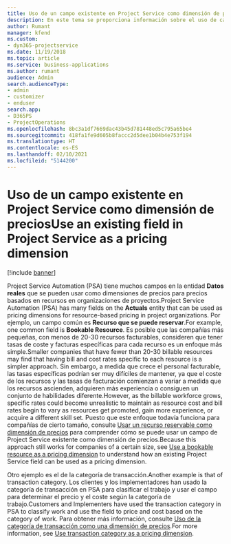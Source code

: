 ```yaml
---
title: Uso de un campo existente en Project Service como dimensión de precios
description: En este tema se proporciona información sobre el uso de campos existentes de Project Service como dimensiones de precios.
author: Rumant
manager: kfend
ms.custom:
- dyn365-projectservice
ms.date: 11/19/2018
ms.topic: article
ms.service: business-applications
ms.author: rumant
audience: Admin
search.audienceType:
- admin
- customizer
- enduser
search.app:
- D365PS
- ProjectOperations
ms.openlocfilehash: 8bc3a1df7669dac43b45d781448ed5c795a65be4
ms.sourcegitcommit: 418fa1fe9d605b8faccc2d5dee1b04b4e753f194
ms.translationtype: HT
ms.contentlocale: es-ES
ms.lasthandoff: 02/10/2021
ms.locfileid: "5144200"
---
```

# <a name="use-an-existing-field-in-project-service-as-a-pricing-dimension"></a><span data-ttu-id="19e07-103">Uso de un campo existente en Project Service como dimensión de precios</span><span class="sxs-lookup"><span data-stu-id="19e07-103">Use an existing field in Project Service as a pricing dimension</span></span>

[!include [banner](../includes/psa-now-project-operations.md)]

<span data-ttu-id="19e07-104">Project Service Automation (PSA) tiene muchos campos en la entidad **Datos reales** que se pueden usar como dimensiones de precios para precios basados en recursos en organizaciones de proyectos.</span><span class="sxs-lookup"><span data-stu-id="19e07-104">Project Service Automation (PSA) has many fields on the **Actuals** entity that can be used as pricing dimensions for resource-based pricing in project organizations.</span></span> <span data-ttu-id="19e07-105">Por ejemplo, un campo común es **Recurso que se puede reservar**.</span><span class="sxs-lookup"><span data-stu-id="19e07-105">For example, one common field is **Bookable Resource**.</span></span> <span data-ttu-id="19e07-106">Es posible que las compañías más pequeñas, con menos de 20-30 recursos facturables, consideren que tener tasas de coste y facturas específicas para cada recurso es un enfoque más simple.</span><span class="sxs-lookup"><span data-stu-id="19e07-106">Smaller companies that have fewer than 20-30 billable resources may find that having bill and cost rates specific to each resource is a simpler approach.</span></span> <span data-ttu-id="19e07-107">Sin embargo, a medida que crece el personal facturable, las tasas específicas podrían ser muy difíciles de mantener, ya que el coste de los recursos y las tasas de facturación comienzan a variar a medida que los recursos ascienden, adquieren más experiencia o consiguen un conjunto de habilidades diferente.</span><span class="sxs-lookup"><span data-stu-id="19e07-107">However, as the billable workforce grows, specific rates could become unrealistic to maintain as resource cost and bill rates begin to vary as resources get promoted, gain more experience, or acquire a different skill set.</span></span> <span data-ttu-id="19e07-108">Puesto que este enfoque todavía funciona para compañías de cierto tamaño, consulte [Usar un recurso reservable como dimensión de precios](bookable-resource-pricing-dimension.md) para comprender cómo se puede usar un campo de Project Service existente como dimensión de precios.</span><span class="sxs-lookup"><span data-stu-id="19e07-108">Because this approach still works for companies of a certain size, see [Use a bookable resource as a pricing dimension](bookable-resource-pricing-dimension.md) to understand how an existing Project Service field can be used as a pricing dimension.</span></span>

<span data-ttu-id="19e07-109">Otro ejemplo es el de la categoría de transacción.</span><span class="sxs-lookup"><span data-stu-id="19e07-109">Another example is that of transaction category.</span></span> <span data-ttu-id="19e07-110">Los clientes y los implementadores han usado la categoría de transacción en PSA para clasificar el trabajo y usar el campo para determinar el precio y el coste según la categoría de trabajo.</span><span class="sxs-lookup"><span data-stu-id="19e07-110">Customers and Implementers have used the transaction category in PSA to classify work and use the field to price and cost based on the category of work.</span></span> <span data-ttu-id="19e07-111">Para obtener más información, consulte [Uso de la categoría de transacción como una dimensión de precios](transaction-category-pricing-dimension.md).</span><span class="sxs-lookup"><span data-stu-id="19e07-111">For more information, see [Use transaction category as a pricing dimension](transaction-category-pricing-dimension.md).</span></span>
